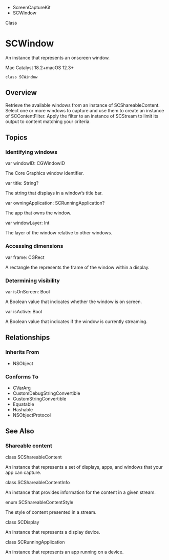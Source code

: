 

- ScreenCaptureKit
-  SCWindow 

Class

# SCWindow

An instance that represents an onscreen window.

Mac Catalyst 18.2+macOS 12.3+

``` source
class SCWindow
```

## Overview

Retrieve the available windows from an instance of SCShareableContent. Select one or more windows to capture and use them to create an instance of SCContentFilter. Apply the filter to an instance of SCStream to limit its output to content matching your criteria.

## Topics

### Identifying windows

var windowID: CGWindowID

The Core Graphics window identifier.

var title: String?

The string that displays in a window’s title bar.

var owningApplication: SCRunningApplication?

The app that owns the window.

var windowLayer: Int

The layer of the window relative to other windows.

### Accessing dimensions

var frame: CGRect

A rectangle the represents the frame of the window within a display.

### Determining visibility

var isOnScreen: Bool

A Boolean value that indicates whether the window is on screen.

var isActive: Bool

A Boolean value that indicates if the window is currently streaming.

## Relationships

### Inherits From

- NSObject

### Conforms To

- CVarArg
- CustomDebugStringConvertible
- CustomStringConvertible
- Equatable
- Hashable
- NSObjectProtocol

## See Also

### Shareable content

class SCShareableContent

An instance that represents a set of displays, apps, and windows that your app can capture.

class SCShareableContentInfo

An instance that provides information for the content in a given stream.

enum SCShareableContentStyle

The style of content presented in a stream.

class SCDisplay

An instance that represents a display device.

class SCRunningApplication

An instance that represents an app running on a device.


